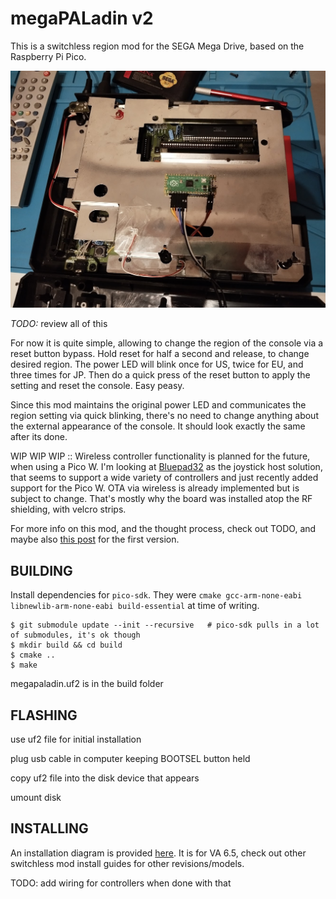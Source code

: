 # megaPALadin v2

This is a switchless region mod for the SEGA Mega Drive, based on the Raspberry Pi Pico.

![Picture of the mod after installation](doc/installed.jpg)

*TODO:* review all of this

For now it is quite simple, allowing to change the region of the console via a reset button bypass.
Hold reset for half a second and release, to change desired region. The power LED will blink once for US, twice for EU, and three times for JP. Then do a quick press of the reset button to apply the setting and reset the console. Easy peasy.

Since this mod maintains the original power LED and communicates the region setting via quick blinking, there's no need to change anything about the external appearance of the console. It should look exactly the same after its done.

WIP WIP WIP :: Wireless controller functionality is planned for the future, when using a Pico W. I'm looking at [Bluepad32](https://github.com/ricardoquesada/bluepad32) as the joystick host solution, that seems to support a wide variety of controllers and just recently added support for the Pico W. OTA via wireless is already implemented but is subject to change. That's mostly why the board was installed atop the RF shielding, with velcro strips.

For more info on this mod, and the thought process, check out TODO, and maybe also [this post](https://camargo.eng.br/blog/2023/11-18-pal-megadrive.html) for the first version.

## BUILDING

Install dependencies for `pico-sdk`. They were `cmake gcc-arm-none-eabi libnewlib-arm-none-eabi build-essential` at time of writing.

```
$ git submodule update --init --recursive   # pico-sdk pulls in a lot of submodules, it's ok though
$ mkdir build && cd build
$ cmake ..
$ make
```

megapaladin.uf2 is in the build folder

## FLASHING

use uf2 file for initial installation

plug usb cable in computer keeping BOOTSEL button held

copy uf2 file into the disk device that appears

umount disk

## INSTALLING

An installation diagram is provided [here](doc/install%20plan.png). It is for VA 6.5, check out other switchless mod install guides for other revisions/models.

TODO: add wiring for controllers when done with that
